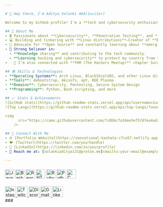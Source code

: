 ```yaml
---

# 👋 Hey there, I'm Aditya Solanki AKA(1uci1er)  

Welcome to my GitHub profile! I'm a **tech and cybersecurity enthusiast** exploring the dynamic and ever-evolving world of technology in this new era.  

## 🚀 About Me  
- 🔒 Passionate about **Cybersecurity**, **Penetration Testing**, and **System Hardening**.  
- 💻 Building and tinkering with **Linux distributions**—Creator of **BlackShieldOS**, a security-focused Arch Linux-based distro.  
- 🌟 Advocate for **Open Source** and constantly learning about **emerging technologies**.  
- 📜 Strong believer in:  
  - **Knowledge sharing** and contributing to the tech community.  
  - **Learning hacking and cybersecurity** to protect my country from threats posed by other nations (like **North Korea, China, USA, and others**) that constantly attempt to compromise government and military data.
-   🤝 I’m also connected with **THM (The Hackers Meetup)** chapter Surat and a proud member of the **Indian Ethical Hacking Community**.

## 🛠️ Skills & Technologies  
- **Operating Systems**: Arch Linux, BlackShieldOS, and other Linux distros  
- **Tools**: debootstrap, mkisofs, apt, KDE Plasma  
- **Domains**: Cybersecurity, Pentesting, Secure System Design  
- **Programming**: Python, Bash scripting, and more  

## 📈 Stats & Achievements  
![GitHub stats](https://github-readme-stats.vercel.app/api?username=1uci1er&show_icons=true&theme=radical)  
![Top Langs](https://github-readme-stats.vercel.app/api/top-langs/?username=1uci1er&layout=compact&theme=radical)

<img 
      src="https://camo.githubusercontent.com/7c0bbcfa3dee5ef57d7ea4a4204049d86abeec2e91d569b929e72b71cbf249e6/68747470733a2f2f6769746875622d70726f66696c652d74726f7068792e76657263656c2e6170702f3f757365726e616d653d73616d6179383235267468656d653d6461726b687562266e6f2d6672616d653d7472756526636f6c756d6e3d34266d617267696e2d773d3135266d617267696e2d683d31352662675f636f6c6f723d303030303030267469746c655f636f6c6f723d464630303030266e6f2d62673d74727565"
    />

## 🔗 Connect With Me  
- 🌐 [Portfolio Website](https://sensational-kashata-c7ca57.netlify.app/)
- 🐦 [Twitter](https://twitter.com/yourhandle)  
- 💼 [LinkedIn](https://linkedin.com/in/yourprofile)  
- 📧 Reach me at: [solankiaditya131@proton.me](mailto:your-email@example.com)  

---
```


###

<div align="left">
  <img src="https://cdn.jsdelivr.net/gh/devicons/devicon/icons/javascript/javascript-original.svg" height="30" alt="JavaScript logo" />
  <img src="https://cdn.jsdelivr.net/gh/devicons/devicon/icons/bash/bash-original.svg" height="30" alt="Bash logo" />
  <img src="https://cdn.jsdelivr.net/gh/devicons/devicon/icons/react/react-original.svg" height="30" alt="React logo" />
  <img src="https://cdn.jsdelivr.net/gh/devicons/devicon/icons/html5/html5-original.svg" height="30" alt="HTML5 logo" />
  <img src="https://cdn.jsdelivr.net/gh/devicons/devicon/icons/ruby/ruby-original.svg" height="30" alt="Ruby logo" />
  <img src="https://cdn.jsdelivr.net/gh/devicons/devicon/icons/python/python-original.svg" height="30" alt="Python logo" />
  <img src="https://cdn.jsdelivr.net/gh/devicons/devicon/icons/c/c-original.svg" height="30" alt="C logo" />
</div>

###

<div align="left">
  <a href="https://instagram.com/rx1vi" target="_blank">
    <img 
      src="https://img.shields.io/static/v1?message=Instagram&logo=instagram&label=&color=E4405F&logoColor=white&labelColor=&style=for-the-badge" 
      height="35" 
      alt="Instagram logo" 
    />
  </a>
  <a href="https://twitch.tv/SolankiAdi22235" target="_blank">
    <img 
      src="https://img.shields.io/static/v1?message=Twitch&logo=twitch&label=&color=9146FF&logoColor=white&labelColor=&style=for-the-badge" 
      height="35" 
      alt="Twitch logo" 
    />
  </a>
  <a href="https://discordapp.com/users/your_user_id" target="_blank">
    <img 
      src="https://img.shields.io/static/v1?message=Discord&logo=discord&label=&color=7289DA&logoColor=white&labelColor=&style=for-the-badge" 
      height="35" 
      alt="Discord logo" 
    />
  </a>
  <a href="mailto:solankiaditya131@proton.me" target="_blank">
    <img 
      src="https://img.shields.io/static/v1?message=Gmail&logo=gmail&label=&color=D14836&logoColor=white&labelColor=&style=for-the-badge" 
      height="35" 
      alt="Gmail logo" 
    />
  </a>
  <a href="https://linkedin.com/in/aditya-solanki" target="_blank">
    <img 
      src="https://img.shields.io/static/v1?message=LinkedIn&logo=linkedin&label=&color=0077B5&logoColor=white&labelColor=&style=for-the-badge" 
      height="35" 
      alt="LinkedIn logo" 
    />
  </a>
</div>
###

<br clear="both">
